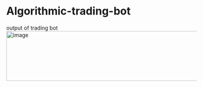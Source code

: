 # Algorithmic-trading-bot
output of trading bot
<img width="550" height="132" alt="image" src="https://github.com/user-attachments/assets/241bc1f8-7884-4265-baa9-12d7573704ad" />
